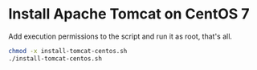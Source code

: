 # Install Apache Tomcat on CentOS 7

Add execution permissions to the script and run it as root, that's all.

```bash
chmod -x install-tomcat-centos.sh
./install-tomcat-centos.sh
```
